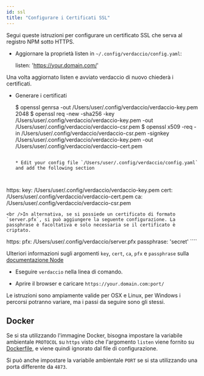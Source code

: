 ```yaml
---
id: ssl
title: "Configurare i Certificati SSL"
---
```

Segui queste istruzioni per configurare un certificato SSL che serva al registro NPM sotto HTTPS.

* Aggiornare la proprietà listen in `~/.config/verdaccio/config.yaml`:

    listen: 'https://your.domain.com/'
    

Una volta aggiornato listen e avviato verdaccio di nuovo chiederà i certificati.

* Generare i certificati

     $ openssl genrsa -out /Users/user/.config/verdaccio/verdaccio-key.pem 2048
     $ openssl req -new -sha256 -key /Users/user/.config/verdaccio/verdaccio-key.pem -out /Users/user/.config/verdaccio/verdaccio-csr.pem
     $ openssl x509 -req -in /Users/user/.config/verdaccio/verdaccio-csr.pem -signkey /Users/user/.config/verdaccio/verdaccio-key.pem -out /Users/user/.config/verdaccio/verdaccio-cert.pem
     ````
    
    * Edit your config file `/Users/user/.config/verdaccio/config.yaml` and add the following section
    
    

https: key: /Users/user/.config/verdaccio/verdaccio-key.pem cert: /Users/user/.config/verdaccio/verdaccio-cert.pem ca: /Users/user/.config/verdaccio/verdaccio-csr.pem

    <br />In alternativa, se si possiede un certificato di formato `server.pfx`, si può aggiungere la seguente configurazione. La passphrase è facoltativa e solo necessaria se il certificato è criptato.
    
    

https: pfx: /Users/user/.config/verdaccio/server.pfx passphrase: 'secret' ````

Ulteriori informazioni sugli argomenti `key`, `cert`, `ca`, `pfx` e `passphrase` sulla [documentazione Node ](https://nodejs.org/api/tls.html#tls_tls_createsecurecontext_options)

* Eseguire `verdaccio` nella linea di comando.

* Aprire il browser e caricare `https://your.domain.com:port/`

Le istruzioni sono ampiamente valide per OSX e Linux, per Windows i percorsi potranno variare, ma i passi da seguire sono gli stessi.

## Docker

Se si sta utilizzando l'immagine Docker, bisogna impostare la variabile ambientale `PROTOCOL` su `https` visto che l'argomento `listen` viene fornito su [Dockerfile](https://github.com/verdaccio/verdaccio/blob/master/Dockerfile#L43), e viene quindi ignorato dal file di configurazione.

Si può anche impostare la variabile ambientale `PORT` se si sta utilizzando una porta differente da `4873`.